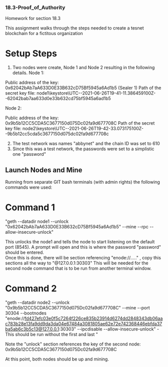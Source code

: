 ### 18.3-Proof_of_Authority
Homework for section 18.3

This assignment walks through the steps needed to create a tesnet blockchain for a fictitous organization

# Setup Steps
1. Two nodes were create, Node 1 and Node 2 resulting in the following details. 
Node 1:

Public address of the key:   0x62042bAb7aA633D0E33B632cD75Bf5945a6Ad1b5  (Sealer 1)
Path of the secret key file: node1\keystore\UTC--2021-06-26T19-41-11.386459100Z--62042bab7aa633d0e33b632cd75bf5945a6ad1b5

Node 2:

Public address of the key:   0x9b5b12CC5CDA5C3677150d075Dc02fa9d677708C
Path of the secret key file: node2\keystore\UTC--2021-06-26T19-42-33.073175100Z--9b5b12cc5cda5c3677150d075dc02fa9d677708c

2. The test network was names "abbynet" and the chain ID was set to 610
3. Since this was a test network, the passwords were set to a simplistic one "password"

## Launch Nodes and Mine
Running from separate GIT bash terminals (with admin rights) the following commands were used:

# Command 1
"geth --datadir node1 --unlock "0x62042bAb7aA633D0E33B632cD75Bf5945a6Ad1b5" --mine --rpc --allow-insecure-unlock"

This unlocks the node1 and tells the node to start listening on the default port (8545).  A prompt will open and this is where the password "password" should be entered.  
Once this is done, there will be section referencing "enode://....." , copy this sections all the way to "@127.0.0.1:30303"  This will be needed for the second node command 
that is to be run from another terminal window.

# Command 2
"geth --datadir node2 --unlock "0x9b5b12CC5CDA5C3677150d075Dc02fa9d677708C" --mine --port 30304 --bootnodes "enode://fd427efc03e0f5c7264f226ce835b23914d6274dd2848343db06aac783b28e13fa9dd9da3da04e67484a3081805ae62e72e742368446ebfda37ba5ab6c3b5c13@127.0.0.1:30303" --ipcdisable --allow-insecure-unlock"    - This should be run without the first and last "

Note the "unlock" section references the key of the second node: 0x9b5b12CC5CDA5C3677150d075Dc02fa9d677708C

At this point, both nodes should be up and mining. 



